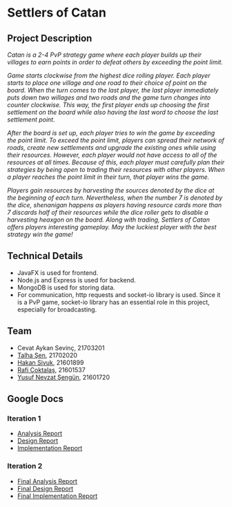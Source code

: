 # **Settlers of Catan**

## **Project Description**

*Catan is a 2-4 PvP strategy game where each player builds up their villages to earn points in order to defeat others by exceeding the point limit.*

*Game starts clockwise from the highest dice rolling player. Each player starts to place one village and one road to their choice of point on the board. When the turn comes to the last player, the last player immediately puts down two willages and two roads and the game turn changes into counter clockwise. This way, the first player ends up choosing the first settlement on the board while also having the last word to choose the last settlement point.*

*After the board is set up, each player tries to win the game by exceeding the point limit. To exceed the point limit, players can spread their network of roads, create new settlements and upgrade the existing ones while using their resources. However, each player would not have access to all of the resources at all times. Because of this, each player must carefully plan their strategies by being open to trading their resources with other players. When a player reaches the point limit in their turn, that player wins the game.*

*Players gain resources by harvesting the sources denoted by the dice at the beginning of each turn. Nevertheless, when the number 7 is denoted by the dice, shenanigan happens as players having resource cards more than 7 discards half of their resources while the dice roller gets to disable a harvesting heaxgon on the board. Along with trading, Settlers of Catan offers players interesting gameplay. May the luckiest player with the best strategy win the game!*

## Technical Details

* JavaFX is used for frontend. 
* Node.js and Express is used for backend.
* MongoDB is used for storing data.
* For communication, http requests and socket-io library is used. Since it is a PvP game, socket-io library has an essential role in this project, especially for broadcasting.

## **Team**

* Cevat Aykan Sevinç, 21703201
* [Talha Şen](https://github.com/talhasen123), 21702020
* [Hakan Sivuk](https://github.com/hakansivuk), 21601899
* [Rafi Çoktalaş](https://github.com/RafiCoktalas), 21601537
* [Yusuf Nevzat Şengün](https://github.com/ynsengun), 21601720

## **Google Docs**

### **Iteration 1**
* [Analysis Report](https://drive.google.com/file/d/1lChs5JGEpPjOdcbx_pfUOEZPQzpjT2E7/view?usp=sharing)
* [Design Report](https://docs.google.com/document/d/1ENSQk3wdsQxmHv6eHtjSDhl6wFeL1WiFZxwjv5hoJDM/edit?usp=sharing)
* [Implementation Report](https://docs.google.com/document/d/1QzuSwr4GFrtTxmu5OVGzC3DHmW7I_45uFiPZci5Z4Zw/edit?usp=sharing)

### **Iteration 2**

* [Final Analysis Report](https://docs.google.com/document/d/13H8EdYlDQLpHxxDCcO5YupmPMzLSRQC3exlOHkJ5rkE/edit?usp=sharing)
* [Final Design Report](https://docs.google.com/document/d/1le-MR7AAY2leZ1kjepFANwTwxalrcouuHc4Tb4URPuo/edit?usp=sharing)
* [Final Implementation Report](https://docs.google.com/document/d/1k8MLamS2d4iooGKrpEHurJ-GVyrmAwXpwKF7sCa9YyQ/edit?usp=sharing)
